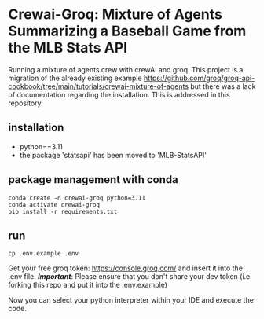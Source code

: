 # Crewai-Groq: Mixture of Agents Summarizing a Baseball Game from the MLB Stats API
Running a mixture of agents crew with crewAI and groq. This project is a migration of the already existing example https://github.com/groq/groq-api-cookbook/tree/main/tutorials/crewai-mixture-of-agents but there was a lack of documentation regarding the installation. This is addressed in this repository.

## installation
* python==3.11
* the package 'statsapi' has been moved to 'MLB-StatsAPI'

## package management with conda
```
conda create -n crewai-groq python=3.11
conda activate crewai-groq
pip install -r requirements.txt
```

## run
```
cp .env.example .env
```
Get your free groq token: https://console.groq.com/ and insert it into the .env file. ***Important***: Please ensure that you don't share your dev token (i.e. forking this repo and put it into the .env.example)

Now you can select your python interpreter within your IDE and execute the code.

